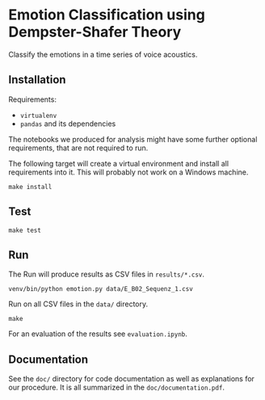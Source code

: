 
# Emotion Classification using Dempster-Shafer Theory 

Classify the emotions in a time series of voice acoustics.

## Installation

Requirements:
	
- `virtualenv`
- `pandas` and its dependencies

The notebooks we produced for analysis might have some further optional requirements, that are not required to run.

The following target will create a virtual environment and install all requirements into it.
This will probably not work on a Windows machine.

```
make install
```

## Test

```
make test
```

## Run

The Run will produce results as CSV files in `results/*.csv`.

```
venv/bin/python emotion.py data/E_B02_Sequenz_1.csv
```

Run on all CSV files in the `data/` directory.

```
make
```

For an evaluation of the results see `evaluation.ipynb`.

## Documentation

See the `doc/` directory for code documentation as well as explanations for our procedure. It is all summarized in the `doc/documentation.pdf`.

